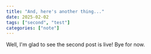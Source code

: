 ```yaml
---
title: "And, here's another thing..."
date: 2025-02-02
tags: ["second", "test"]
categories: ["note"]
---
```

Well, I'm glad to see the second post is live!  Bye for now. 